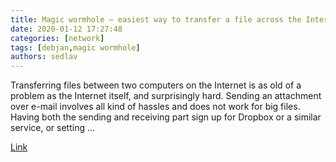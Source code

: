 ```yaml
---
title: Magic wormhole – easiest way to transfer a file across the Internet - Seravo
date: 2020-01-12 17:27:48
categories: [network]
tags: [debjan,magic wormhole]
authors: sedlav
---
```


Transferring files between two computers on the Internet is as old of a problem as the Internet itself, and surprisingly hard. Sending an attachment over e-mail involves all kind of hassles and does not work for big files. Having both the sending and receiving part sign up for Dropbox or a similar service, or setting …

[Link](https://seravo.fi/2020/magic-wormhole-easiest-file-transfer)
